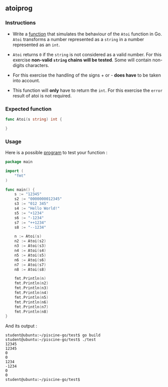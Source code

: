 ## atoiprog

### Instructions

-   Write a [function](TODO-LINK) that simulates the behaviour of the `Atoi` function in Go. `Atoi` transforms a number represented as a `string` in a number represented as an `int`.

-   `Atoi` returns `0` if the `string` is not considered as a valid number. For this exercise **non-valid `string` chains will be tested**. Some will contain non-digits characters.

-   For this exercise the handling of the signs + or - **does have** to be taken into account.

-   This function will **only** have to return the `int`. For this exercise the `error` result of atoi is not required.

### Expected function

```go
func Atoi(s string) int {

}
```

### Usage

Here is a possible [program](TODO-LINK) to test your function :

```go
package main

import (
	"fmt"
)

func main() {
	s := "12345"
	s2 := "0000000012345"
	s3 := "012 345"
	s4 := "Hello World!"
	s5 := "+1234"
	s6 := "-1234"
	s7 := "++1234"
	s8 := "--1234"

	n := Atoi(s)
	n2 := Atoi(s2)
	n3 := Atoi(s3)
	n4 := Atoi(s4)
	n5 := Atoi(s5)
	n6 := Atoi(s6)
	n7 := Atoi(s7)
	n8 := Atoi(s8)

	fmt.Println(n)
	fmt.Println(n2)
	fmt.Println(n3)
	fmt.Println(n4)
	fmt.Println(n5)
	fmt.Println(n6)
	fmt.Println(n7)
	fmt.Println(n8)
}
```

And its output :

```console
student@ubuntu:~/piscine-go/test$ go build
student@ubuntu:~/piscine-go/test$ ./test
12345
12345
0
0
1234
-1234
0
0
student@ubuntu:~/piscine-go/test$
```
